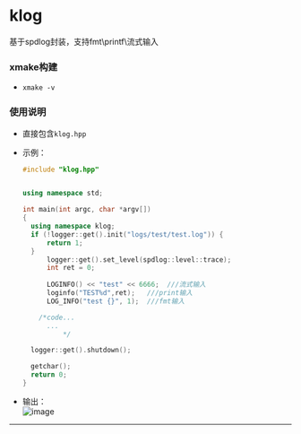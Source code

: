 # klog
基于spdlog封装，支持fmt\printf\流式输入



### xmake构建

* `xmake -v `

### 使用说明

* 直接包含`klog.hpp`

* 示例：

  ```cpp
  #include "klog.hpp"
  
  
  using namespace std;
  
  int main(int argc, char *argv[])
  {
  	using namespace klog;
  	if (!logger::get().init("logs/test/test.log")) {
  		return 1;
  	}
  		logger::get().set_level(spdlog::level::trace);
  		int ret = 0;
      
  		LOGINFO() << "test" << 6666;  ///流式输入
  		loginfo("TEST%d",ret);   ///print输入
  		LOG_INFO("test {}", 1);  ///fmt输入
  
      /*code...
        ...
            */
  
  	logger::get().shutdown();
  
  	getchar();
  	return 0;
  }
  ```

 
 * 输出：  
   ![image](https://user-images.githubusercontent.com/44298896/233994979-f6499d74-5eac-49ec-90b3-490c9a278ce4.png)
  
  ---


  


